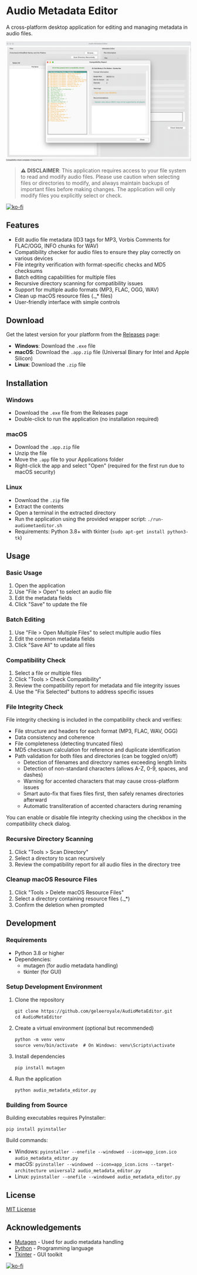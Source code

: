# Audio Metadata Editor

A cross-platform desktop application for editing and managing metadata in audio files.

![Audio Metadata Editor Screenshot](screenshot.png)

> **⚠️ DISCLAIMER**: This application requires access to your file system to read and modify audio files. Please use caution when selecting files or directories to modify, and always maintain backups of important files before making changes. The application will only modify files you explicitly select or check.

[![ko-fi](https://ko-fi.com/img/githubbutton_sm.svg)](https://ko-fi.com/P5P81FA6UA)

## Features

- Edit audio file metadata (ID3 tags for MP3, Vorbis Comments for FLAC/OGG, INFO chunks for WAV)
- Compatibility checker for audio files to ensure they play correctly on various devices
- File integrity verification with format-specific checks and MD5 checksums
- Batch editing capabilities for multiple files
- Recursive directory scanning for compatibility issues
- Support for multiple audio formats (MP3, FLAC, OGG, WAV)
- Clean up macOS resource files (.\_\* files)
- User-friendly interface with simple controls

## Download

Get the latest version for your platform from the [Releases](https://github.com/geleeroyale/AudioMetaEditor/releases) page:

- **Windows**: Download the `.exe` file
- **macOS**: Download the `.app.zip` file (Universal Binary for Intel and Apple Silicon)
- **Linux**: Download the `.zip` file

## Installation

### Windows

- Download the `.exe` file from the Releases page
- Double-click to run the application (no installation required)

### macOS

- Download the `.app.zip` file
- Unzip the file
- Move the `.app` file to your Applications folder
- Right-click the app and select "Open" (required for the first run due to macOS security)

### Linux

- Download the `.zip` file
- Extract the contents
- Open a terminal in the extracted directory
- Run the application using the provided wrapper script: `./run-audiometaeditor.sh`
- Requirements: Python 3.8+ with tkinter (`sudo apt-get install python3-tk`)

## Usage

### Basic Usage

1. Open the application
2. Use "File > Open" to select an audio file
3. Edit the metadata fields
4. Click "Save" to update the file

### Batch Editing

1. Use "File > Open Multiple Files" to select multiple audio files
2. Edit the common metadata fields
3. Click "Save All" to update all files

### Compatibility Check

1. Select a file or multiple files
2. Click "Tools > Check Compatibility"
3. Review the compatibility report for metadata and file integrity issues
4. Use the "Fix Selected" buttons to address specific issues

### File Integrity Check

File integrity checking is included in the compatibility check and verifies:

- File structure and headers for each format (MP3, FLAC, WAV, OGG)
- Data consistency and coherence
- File completeness (detecting truncated files)
- MD5 checksum calculation for reference and duplicate identification
- Path validation for both files and directories (can be toggled on/off)
  - Detection of filenames and directory names exceeding length limits
  - Detection of non-standard characters (allows A-Z, 0-9, spaces, and dashes)
  - Warning for accented characters that may cause cross-platform issues
  - Smart auto-fix that fixes files first, then safely renames directories afterward
  - Automatic transliteration of accented characters during renaming

You can enable or disable file integrity checking using the checkbox in the compatibility check dialog.

### Recursive Directory Scanning

1. Click "Tools > Scan Directory"
2. Select a directory to scan recursively
3. Review the compatibility report for all audio files in the directory tree

### Cleanup macOS Resource Files

1. Click "Tools > Delete macOS Resource Files"
2. Select a directory containing resource files (.\_\*)
3. Confirm the deletion when prompted

## Development

### Requirements

- Python 3.8 or higher
- Dependencies:
  - mutagen (for audio metadata handling)
  - tkinter (for GUI)

### Setup Development Environment

1. Clone the repository

   ```
   git clone https://github.com/geleeroyale/AudioMetaEditor.git
   cd AudioMetaEditor
   ```

2. Create a virtual environment (optional but recommended)

   ```
   python -m venv venv
   source venv/bin/activate  # On Windows: venv\Scripts\activate
   ```

3. Install dependencies

   ```
   pip install mutagen
   ```

4. Run the application
   ```
   python audio_metadata_editor.py
   ```

### Building from Source

Building executables requires PyInstaller:

```
pip install pyinstaller
```

Build commands:

- Windows: `pyinstaller --onefile --windowed --icon=app_icon.ico audio_metadata_editor.py`
- macOS: `pyinstaller --windowed --icon=app_icon.icns --target-architecture universal2 audio_metadata_editor.py`
- Linux: `pyinstaller --onefile --windowed audio_metadata_editor.py`

## License

[MIT License](LICENSE)

## Acknowledgements

- [Mutagen](https://mutagen.readthedocs.io/) - Used for audio metadata handling
- [Python](https://www.python.org/) - Programming language
- [Tkinter](https://docs.python.org/3/library/tkinter.html) - GUI toolkit

[![ko-fi](https://ko-fi.com/img/githubbutton_sm.svg)](https://ko-fi.com/P5P81FA6UA)
